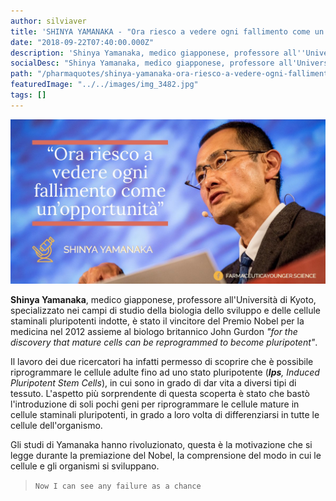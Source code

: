 ```yaml
---
author: silviaver
title: 'SHINYA YAMANAKA - "Ora riesco a vedere ogni fallimento come un''opportunità"'
date: "2018-09-22T07:40:00.000Z"
description: 'Shinya Yamanaka, medico giapponese, professore all''Università di Kyoto, è stato il vincitore del Premio Nobel per la medicina nel 2012 assieme al biologo britannico John Gurdon "for the discovery that mature cells can be reprogrammed to become pluripotent".'
socialDesc: "Shinya Yamanaka, medico giapponese, professore all'Università di Kyoto, è stato il vincitore del Premio Nobel per la medicina nel 2012 assieme al biologo britannico John Gurdon \"for the discovery that mature cells can be reprogrammed to become pluripotent\".\n\nIl lavoro dei due ricercatori ha infatti permesso di scoprire che è possibile riprogrammare le cellule adulte fino ad uno stato pluripotente (Ips, Induced Pluripotent Stem Cells), in cui sono in grado di dar vita a diversi tipi di tessuto. L'aspetto più sorprendente di questa scoperta è stato che bastò l'introduzione di soli pochi geni per riprogrammare le cellule mature in cellule staminali pluripotenti, in grado a loro volta di differenziarsi in tutte le cellule dell'organismo...\n\nPer approfondimenti clicca il link in basso e visita il mio blog!!! Non perderti tutti gli appuntamenti con le #Quote degli scienziati più illustri ogni #sabato, e la #HotThisWeek la rubrica con le notizie più #Hot sul panorama della farmaceutica internazionale, solo qui su #FarmaceuticaYounger..."
path: "/pharmaquotes/shinya-yamanaka-ora-riesco-a-vedere-ogni-fallimento-come-unopportunita/"
featuredImage: "../../images/img_3482.jpg"
tags: []
---
```


![](../../images/img_3482.jpg)

**Shinya Yamanaka**, medico giapponese, professore all'Università di Kyoto, specializzato nei campi di studio della biologia dello sviluppo e delle cellule staminali pluripotenti indotte, è stato il vincitore del Premio Nobel per la medicina nel 2012 assieme al biologo britannico John Gurdon _"for the discovery that mature cells can be reprogrammed to become pluripotent"_.

Il lavoro dei due ricercatori ha infatti permesso di scoprire che è possibile riprogrammare le cellule adulte fino ad uno stato pluripotente (_**Ips**, Induced Pluripotent Stem Cells_), in cui sono in grado di dar vita a diversi tipi di tessuto. L'aspetto più sorprendente di questa scoperta è stato che bastò l'introduzione di soli pochi geni per riprogrammare le cellule mature in cellule staminali pluripotenti, in grado a loro volta di differenziarsi in tutte le cellule dell'organismo.

Gli studi di Yamanaka hanno rivoluzionato, questa è la motivazione che si legge durante la premiazione del Nobel, la comprensione del modo in cui le cellule e gli organismi si sviluppano.

> `Now I can see any failure as a chance`
